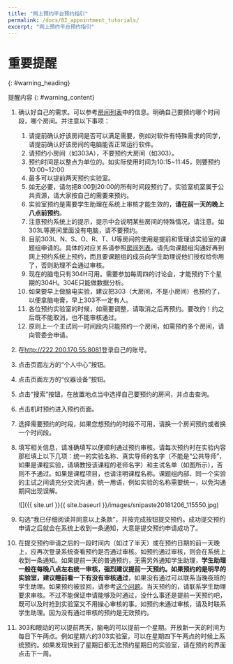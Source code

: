 ```yaml
---
title: "网上预约平台预约指引"
permalink: /docs/02_appointment_tutorials/
excerpt: "网上预约平台预约指引"
---
```


# 重要提醒
{: #warning_heading}

提醒内容
{: #warning_content}

1. 确认好自己的需求。可以参考[房间列表](https://neutrino3316.github.io/balyspusys/docs/room_list/)中的信息。明确自己要预约哪个时间段，哪个房间。并注意以下事项：
   1. 请提前确认好该房间是否可以满足需要，例如对软件有特殊需求的同学，请提前确认好该房间的电脑能否正常运行软件。
   2.  请预约小房间（如303A），不要预约大房间（如303）。
   3. 预约时间是以整点为单位的。如实际使用时间为10:15\~11:45，则要预约10:00\~12:00
   4. 最多可以提前两天预约实验室。
   5. 如无必要，请勿把8:00到20:00的所有时间段预约了。实验室机室属于公共资源，请大家按自己的需要来预约。
   6.  实验室预约是需要学生助理在系统上审核才能生效的，**请在前一天的晚上八点前预约**。
   7. 注意预约系统上的提示，提示中会说明某些房间的特殊情况，请注意。如303L等房间里面没有电脑，请不要预约。
   8. 目前303I、N、S、O、R、T、U等房间的使用是提前和管理该实验室的课题组申请的。具体的对应关系请参照[房间列表](https://neutrino3316.github.io/balyspusys/docs/room_list/)。请先向课题组沟通好再到网上预约系统上预约，而且要课题组的成员向学生助理说他们授权给你用了，否则助理不会通过审核。
   9. 现在的脑电只有304H可用。需要参加每周四的讨论会，才能预约下个星期的304H。304E只能做数据分析。
   10. 如果要早上做脑电实验，建议把303（大房间，不是小房间）也预约了，以便拿脑电膏，早上303不一定有人。
   11. 各位预约实验室的时候，如需要调整，请取消之后再预约。要改约！约之后既不能取消，也不能审核通过。
   12. 原则上一个主试同一时间段内只能预约一个房间，如需预约多个房间，请向管委会申请。

2. 在<http://222.200.170.55:8081>登录自己的账号。

3. 点击页面左方的“个人中心”按钮。

4. 点击页面左方的“仪器设备”按钮。

5. 点击“搜索”按钮，在放置地点当中选择自己要预约的房间，并点击查询。

6. 点击机时预约进入预约页面。

7. 选择需要预约的时段，如果您想预约的时段不可用，请换一个房间预约或者换一个时间段。

8. 填写相关信息，请准确填写以便顺利通过预约审核。请每次预约时在实验内容那栏填上以下几项：统一的实验名称、真实导师的名字（不能是“公共导师”，如果是课程实验，请填教授该课程的老师名字）和主试名单（如图所示），否则不予通过。如果是课程项目，也请注明课程名称。课题组内部、同一个实验的主试之间请充分交流沟通，统一用语，例如实验的名称需要统一，以免沟通期间出现误解。

	![]({{ site.url }}{{ site.baseurl }}/images/snipaste20181206_115550.jpg)

9. 勾选“我已仔细阅读并同意以上条款”，并按完成按钮提交预约。成功提交预约申请之后就会在系统上收到一条通知，大意是提交预约申请成功了。

10. 在提交预约申请之后的一段时间内（如过了半天）或在预约日期的前一天晚上，应再次登录系统查看预约是否通过审核。如预约通过审核，则会在系统上收到一条通知。如果提前一天的普通预约，无需另外通知学生助理，**学生助理一般在每晚八点左右统一审核，强烈建议提前一天预约。**如果预约的是明早的实验室，建议**睡前看一下有没有审核通过**，如果没有通过可以联系当晚夜班的学生助理。如果预约被驳回，请参考[这个问题](https://neutrino3316.github.io/balyspusys/QandA/05/)。当天预约的，请联系学生助理要求审核。不过不能保证申请能够及时通过，没什么事还是提前一天预约吧，既可以及时抢到实验室又不用操心审核的事。如预约未通过审核，请及时联系学生助理。因为没有通过审核的预约是无效预约。

11. 303和眼动的可以提前两天，脑电的可以提前一个星期。开放新一天的时间为每日下午两点。例如星期六的303实验室，可以在星期四下午两点的时候上系统预约。如果发现快到了星期日都无法预约星期日的实验室，请在预约的界面点击下一周。

